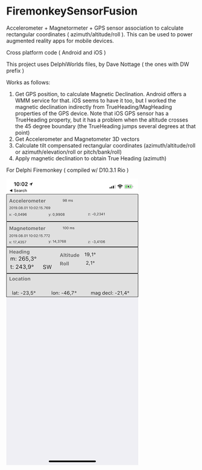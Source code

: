 # FiremonkeySensorFusion
Accelerometer + Magnetormeter + GPS sensor association to calculate rectangular coordinates ( azimuth/altitude/roll ).
This can be used to power augmented reality apps for mobile devices.

Cross platform code ( Android and iOS )

This project uses DelphiWorlds files, by Dave Nottage ( the ones with DW prefix )

Works as follows:
1. Get GPS position, to calculate Magnetic Declination. Android offers a WMM service for that. iOS seems to have it too, but I worked the magnetic declination indirectly from TrueHeading/MagHeading properties of the GPS device. Note that iOS GPS sensor has a TrueHeading property, but it has a problem when the altitude crosses the 45 degree boundary (the TrueHeading jumps several degrees at that point)
2. Get Accelerometer and Magnetometer 3D vectors
3. Calculate tilt compensated rectangular coordinates (azimuth/altitude/roll or azimuth/elevation/roll or pitch/bank/roll)
4. Apply magnetic declination to obtain True Heading (azimuth)

For Delphi Firemonkey ( compiled w/ D10.3.1 Rio )
 
![Screenshot](SensorFusionShot.png)
